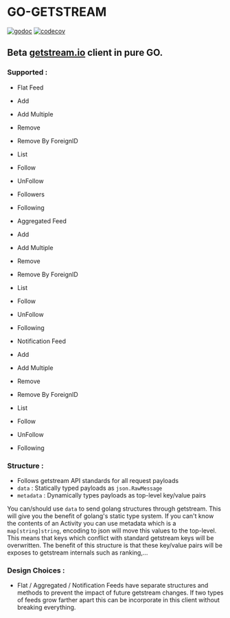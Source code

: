 # GO-GETSTREAM

[![godoc](https://godoc.org/github.com/mrhenry/go-getstream?status.svg)](https://godoc.org/github.com/mrhenry/go-getstream)
[![codecov](https://codecov.io/gh/mrhenry/go-getstream/branch/master/graph/badge.svg)](https://codecov.io/gh/mrhenry/go-getstream)

## Beta [getstream.io](getstream.io) client in pure GO.

### Supported :
- Flat Feed
 - Add
 - Add Multiple
 - Remove
 - Remove By ForeignID
 - List
 - Follow
 - UnFollow
 - Followers
 - Following

- Aggregated Feed
 - Add
 - Add Multiple
 - Remove
 - Remove By ForeignID
 - List
 - Follow
 - UnFollow
 - Following

- Notification Feed
 - Add
 - Add Multiple
 - Remove
 - Remove By ForeignID
 - List
 - Follow
 - UnFollow
 - Following

### Structure :
- Follows getstream API standards for all request payloads
- `data` : Statically typed payloads as `json.RawMessage`
- `metadata` : Dynamically types payloads as top-level key/value pairs

You can/should use `data` to send golang structures through getstream. This will give you the benefit of golang's static type system.
If you can't know the contents of an Activity you can use metadata which is a `map[string]string`, encoding to json will move this values to the top-level. This means that keys which conflict with standard getstream keys will be overwritten. The benefit of this structure is that these key/value pairs will be exposes to getstream internals such as ranking,...

### Design Choices :

- Flat / Aggregated / Notification Feeds have separate structures and methods to prevent the impact of future getstream changes. If two types of feeds grow farther apart this can be incorporate in this client without breaking everything.
